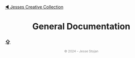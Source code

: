 [&#9664; Jesses Creative Collection](../README.md)

<!---------------- HEADER ---------------->
<h1 align="center">General Documentation</h1>

<!-- Table of Contents -->

<!-- footer -->
[<h3>&#8682;</h3>](#)

<p align="center" style="font-size:0.75em;opacity:0.5;">&copy; 2024 - Jesse Stojan</p>
